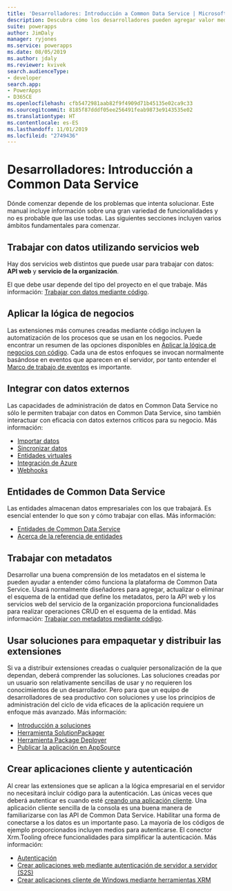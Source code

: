 ```yaml
---
title: 'Desarrolladores: Introducción a Common Data Service | Microsoft Docs'
description: Descubra cómo los desarrolladores pueden agregar valor mediante Common Data Service en PowerApps.
suite: powerapps
author: JimDaly
manager: ryjones
ms.service: powerapps
ms.date: 08/05/2019
ms.author: jdaly
ms.reviewer: kvivek
search.audienceType:
- developer
search.app:
- PowerApps
- D365CE
ms.openlocfilehash: cfb5472981aab82f9f4909d71b45135e02ca9c33
ms.sourcegitcommit: 8185f87dddf05ee256491feab9873e9143535e02
ms.translationtype: HT
ms.contentlocale: es-ES
ms.lasthandoff: 11/01/2019
ms.locfileid: "2749436"
---
```

# <a name="developers-get-started-with-common-data-service"></a>Desarrolladores: Introducción a Common Data Service

Dónde comenzar depende de los problemas que intenta solucionar. Este manual incluye información sobre una gran variedad de funcionalidades y no es probable que las use todas. Las siguientes secciones incluyen varios ámbitos fundamentales para comenzar.

## <a name="work-with-data-using-web-services"></a>Trabajar con datos utilizando servicios web

Hay dos servicios web distintos que puede usar para trabajar con datos: **API web** y **servicio de la organización**. 

El que debe usar depende del tipo del proyecto en el que trabaje. Más información: [Trabajar con datos mediante código](work-with-data-cds.md).

## <a name="applying-business-logic"></a>Aplicar la lógica de negocios

Las extensiones más comunes creadas mediante código incluyen la automatización de los procesos que se usan en los negocios. Puede encontrar un resumen de las opciones disponibles en [Aplicar la lógica de negocios con código](apply-business-logic-with-code.md). Cada una de estos enfoques se invocan normalmente basándose en eventos que aparecen en el servidor, por tanto entender el [Marco de trabajo de eventos](event-framework.md) es importante.

## <a name="integrate-with-external-data"></a>Integrar con datos externos

Las capacidades de administración de datos en Common Data Service no sólo le permiten trabajar con datos en Common Data Service, sino también interactuar con eficacia con datos externos críticos para su negocio. Más información: 

- [Importar datos](/powerapps/developer/common-data-service/import-data)
- [Sincronizar datos](/powerapps/developer/common-data-service/data-synchronization)
- [Entidades virtuales](/powerapps/developer/common-data-service/virtual-entities/get-started-ve)
- [Integración de Azure](/powerapps/developer/common-data-service/azure-integration)
- [Webhooks](/powerapps/developer/common-data-service/use-webhooks
)

## <a name="common-data-service-entities"></a>Entidades de Common Data Service

Las entidades almacenan datos empresariales con los que trabajará. Es esencial entender lo que son y cómo trabajar con ellas.
Más información:

- [Entidades de Common Data Service](entities.md)
- [Acerca de la referencia de entidades](reference/about-entity-reference.md)

## <a name="work-with-metadata"></a>Trabajar con metadatos

Desarrollar una buena comprensión de los metadatos en el sistema le pueden ayudar a entender cómo funciona la plataforma de Common Data Service. Usará normalmente diseñadores para agregar, actualizar o eliminar el esquema de la entidad que define los metadatos, pero la API web y los servicios web del servicio de la organización proporciona funcionalidades para realizar operaciones CRUD en el esquema de la entidad. Más información: [Trabajar con metadatos mediante código](metadata-services.md). 

## <a name="use-solutions-to-package-and-distribute-extensions"></a>Usar soluciones para empaquetar y distribuir las extensiones

Si va a distribuir extensiones creadas o cualquier personalización de la que dependan, deberá comprender las soluciones. Las soluciones creadas por un usuario son relativamente sencillas de usar y no requieren los conocimientos de un desarrollador. Pero para que un equipo de desarrolladores de sea productivo con soluciones y use los principios de administración del ciclo de vida eficaces de la aplicación requiere un enfoque más avanzado. Más información:

 - [Introducción a soluciones](introduction-solutions.md)
 - [Herramienta SolutionPackager](compress-extract-solution-file-solutionpackager.md)
 - [Herramienta Package Deployer](./package-deployer/create-packages-package-deployer.md)
 - [Publicar la aplicación en AppSource](publish-app-appsource.md)

## <a name="create-client-applications-and-authentication"></a>Crear aplicaciones cliente y autenticación

Al crear las extensiones que se aplican a la lógica empresarial en el servidor no necesitará incluir código para la autenticación. Las únicas veces que deberá autenticar es cuando esté [creando una aplicación cliente](/powerapps/developer/common-data-service/connect-cds). Una aplicación cliente sencilla de la consola es una buena manera de familiarizarse con las API de Common Data Service. Habilitar una forma de conectarse a los datos es un importante paso. La mayoría de los códigos de ejemplo proporcionados incluyen medios para autenticarse. El conector Xrm.Tooling ofrece funcionalidades para simplificar la autenticación. Más información:

- [Autenticación](authentication.md)
- [Crear aplicaciones web mediante autenticación de servidor a servidor (S2S)](/powerapps/developer/common-data-service/build-web-applications-server-server-s2s-authentication)
- [Crear aplicaciones cliente de Windows mediante herramientas XRM](/powerapps/developer/common-data-service/xrm-tooling/build-windows-client-applications-xrm-tools)
